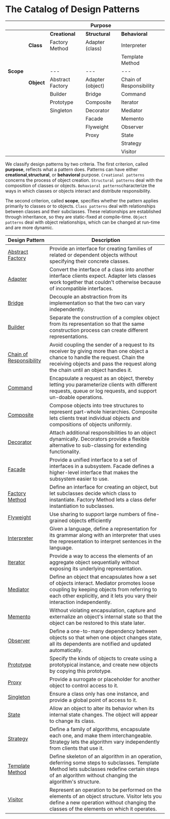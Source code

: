 # The Catalog of Design Patterns
||||Purpose||
|---|---|---|---|---|
|||**Creational**|**Structural**|**Behavioral**|
||**Class**|Factory Method|Adapter (class)|Interpreter|
|||||Template Method|
|**Scope**||---|---|---|
||**Object**|Abstract Factory|Adapter (object)|Chain of Responsibility|
|||Builder|Bridge|Command|
|||Prototype|Composite|Iterator|
|||Singleton|Decorator|Mediator|
||||Facade|Memento|
||||Flyweight|Observer|
||||Proxy|State|
|||||Strategy|
|||||Visitor|

We classify design patterns by two criteria. The first criterion, called **purpose**, reflects what a pattern does. Patterns can have either **creational**,**structural**, or **behavioral** purpose. `Creational patterns` concerns the process of object creation. `Structural patterns` deal with the composition of classes or objects. `Behavioral patterns`characterize the ways in which classes or objects interact and distribute responsibility.

The second criterion, called **scope**, specifies whether the pattern applies primarily to classes or to objects. `Class patterns` deal with relationships between classes and their subclasses. These relationships are established through inheritance, so they are static-fixed at compile-time. `Object patterns` deal with object relationships, which can be changed at run-time and are more dynamic.

|Design Pattern|Description|
|--------------|-----------|
|[Abstract Factory](<../2 Design Pattern Catalog and Sample Codes/2.1 Creational Patterns/2.1.1 Abstract Factory/Abstract Factory.md>)|Provide an interface for creating families of related or dependent objects without specifying their concrete classes.|
|[Adapter](<../2 Design Pattern Catalog and Sample Codes/2.2 Structural Patterns/2.2.1 Adapter/Adapter.md>)|Convert the interface of a class into another interface clients expect. Adapter lets classes work together that couldn't otherwise because of incompatible interfaces.|
|[Bridge](<../2 Design Pattern Catalog and Sample Codes/2.2 Structural Patterns/2.2.2 Bridge/Bridge.md>)|Decouple an abstraction from its implementation so that the two can vary independently.|
|[Builder](<../2 Design Pattern Catalog and Sample Codes/2.1 Creational Patterns/2.1.2 Builder/Builder.md>)|Separate the construction of a complex object from its representation so that the same construction process can create different representations.|
|[Chain of Responsibility](<../2 Design Pattern Catalog and Sample Codes/2.3 Behavioral Patterns/2.3.1 Chain of Responsibility/Chain of Responsibility.md>)|Avoid coupling the sender of a request to its receiver by giving more than one object a chance to handle the request. Chain the receiving objects and pass the request along the chain until an object handles it.|
|[Command](<../2 Design Pattern Catalog and Sample Codes/2.3 Behavioral Patterns/2.3.2 Command/Command.md>)|Encapsulate a request as an object, thereby letting you parameterize clients with different requests, queue or log requests, and support un-doable operations.|
|[Composite](<../2 Design Pattern Catalog and Sample Codes/2.2 Structural Patterns/2.2.3 Composite/Composite.md>)|Compose objects into tree structures to represent part-whole hierarchies. Composite lets clients treat individual objects and compositions of objects uniformly.|
|[Decorator](<../2 Design Pattern Catalog and Sample Codes/2.2 Structural Patterns/2.2.4 Decorator/Decorator.md>)|Attach additional responsibilities to an object dynamically. Decorators provide a flexible alternative to sub-classing for extending functionality.|
|[Facade](<../2 Design Pattern Catalog and Sample Codes/2.2 Structural Patterns/2.2.5 Facade/Facade.md>)|Provide a unified interface to a set of interfaces in a subsystem. Facade defines a higher-level interface that makes the subsystem easier to use.|
|[Factory Method](<../2 Design Pattern Catalog and Sample Codes/2.1 Creational Patterns/2.1.3 Factory Method/Factory Method.md>)|Define an interface for creating an object, but let subclasses decide which class to instantiate. Factory Method lets a class defer instantiation to subclasses.|
|[Flyweight](<../2 Design Pattern Catalog and Sample Codes/2.2 Structural Patterns/2.2.6 Flyweight/Flyweight.md>)|Use sharing to support large numbers of fine-grained objects efficiently|
|[Interpreter](<../2 Design Pattern Catalog and Sample Codes/2.3 Behavioral Patterns/2.3.3 Interpreter/Interpreter.md>)|Given a language, define a representation for its grammar along with an interpreter that uses the representation to interpret sentences in the language.|
|[Iterator](<../2 Design Pattern Catalog and Sample Codes/2.3 Behavioral Patterns/2.3.4 Iterator/Iterator.md>)|Provide a way to access the elements of an aggregate object sequentially without exposing its underlying representation.|
|[Mediator](<../2 Design Pattern Catalog and Sample Codes/2.3 Behavioral Patterns/2.3.5 Mediator/Mediator.md>)|Define an object that encapsulates how a set of objects interact. Mediator promotes loose coupling by keeping objects from referring to each other explicitly, and it lets you vary their interaction independently.|
|[Memento](<../2 Design Pattern Catalog and Sample Codes/2.3 Behavioral Patterns/2.3.6 Memento/Memento.md>)|Without violating encapsulation, capture and externalize an object's internal state so that the object can be restored to this state later.|
|[Observer](<../2 Design Pattern Catalog and Sample Codes/2.3 Behavioral Patterns/2.3.7 Observer/Observer.md>)|Define a one-to-many dependency between objects so that when one object changes state, all its dependents are notified and updated automatically.|
|[Prototype](<../2 Design Pattern Catalog and Sample Codes/2.1 Creational Patterns/2.1.4 Prototype/Prototype.md>)|Specify the kinds of objects to create using a prototypical instance, and create new objects by copying this prototype.|
|[Proxy](<../2 Design Pattern Catalog and Sample Codes/2.2 Structural Patterns/2.2.7 Proxy/Proxy.md>)|Provide a surrogate or placeholder for another object to control access to it.|
|[Singleton](<../2 Design Pattern Catalog and Sample Codes/2.1 Creational Patterns/2.1.5 Singleton/Singleton.md>)|Ensure a class only has one instance, and provide a global point of access to it.|
|[State](<../2 Design Pattern Catalog and Sample Codes/2.3 Behavioral Patterns/2.3.8 State/State.md>)|Allow an object to alter its behavior when its internal state changes. The object will appear to change its class.|
|[Strategy](<../2 Design Pattern Catalog and Sample Codes/2.3 Behavioral Patterns/2.3.9 Strategy/Strategy.md>)|Define a family of algorithms, encapsulate each one, and make them interchangeable. Strategy lets the algorithm vary independently from clients that use it.|
|[Template Method](<../2 Design Pattern Catalog and Sample Codes/2.3 Behavioral Patterns/2.3.10 Template Method/TemplateMethod.md>)|Define skeleton of an algorithm in an operation, deferring some steps to subclasses. Template Method lets subclasses redefine certain steps of an algorithm without changing the algorithm's structure.|
|[Visitor](<../2 Design Pattern Catalog and Sample Codes/2.3 Behavioral Patterns/2.3.11 Visitor/Visitor.md>)|Represent an operation to be performed on the elements of an object structure. Visitor lets you define a new operation without changing the classes of the elements on which it operates.|
